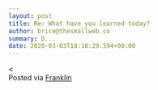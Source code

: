 ```yaml
---  
layout: post  
title: Re: What have you learned today?  
author: brice@thesmallweb.co  
summary: D...  
date: 2020-03-03T18:10:29.594+00:00  
---
```


<<br />Posted via <a href="https://franklinpostal.com">Franklin</a>
